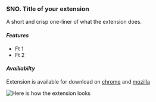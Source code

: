 ### SNO. Title of your extension
A short and crisp one-liner of what the extension does.

#### <em>Features</em>
- Ft 1
- Ft 2

#### <em>Availiabilty</em>
<!--Replace the () with the corresponding Extension URL's-->
Extension is available for download on [chrome]() and [mozilla]()

<!--Replace the () with the corresponding Image URL-->
![Here is how the extension looks]()